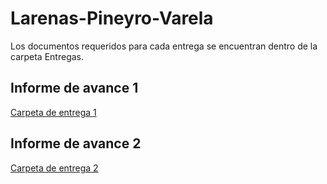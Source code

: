 # Larenas-Pineyro-Varela
Los documentos requeridos para cada entrega se encuentran dentro de la carpeta Entregas. 

## Informe de avance 1
[Carpeta de entrega 1](https://github.com/SofiaPineyro/Larenas-Pineyro-Varela/tree/main/Entregas/Entrega%201)

## Informe de avance 2
[Carpeta de entrega 2](https://github.com/SofiaPineyro/Larenas-Pineyro-Varela/tree/main/Entregas/Entrega%202)
